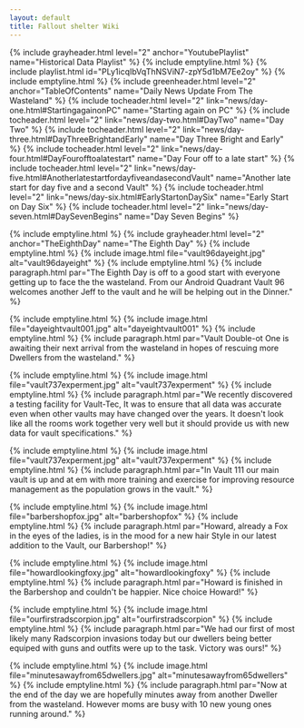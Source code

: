 ```yaml
---
layout: default
title: Fallout shelter Wiki
---
```

{% include grayheader.html level="2" anchor="YoutubePlaylist" name="Historical Data Playlist" %}
{% include emptyline.html %}
{% include playlist.html id="PLy1icqIbVqThNSViN7-zpY5d1bM7Ee2oy" %}
{% include emptyline.html %}
{% include greenheader.html level="2" anchor="TableOfContents" name="Daily News Update From The Wasteland" %}
{% include tocheader.html level="2" link="news/day-one.html#StartingagainonPC" name="Starting again on PC" %}
{% include tocheader.html level="2" link="news/day-two.html#DayTwo" name="Day Two" %}
{% include tocheader.html level="2" link="news/day-three.html#DayThreeBrightandEarly" name="Day Three Bright and Early" %}
{% include tocheader.html level="2" link="news/day-four.html#DayFourofftoalatestart" name="Day Four off to a late start" %}
{% include tocheader.html level="2" link="news/day-five.html#AnotherlatestartfordayfiveandasecondVault" name="Another late start for day five and a second Vault" %}
{% include tocheader.html level="2" link="news/day-six.html#EarlyStartonDaySix" name="Early Start on Day Six" %}
{% include tocheader.html level="2" link="news/day-seven.html#DaySevenBegins" name="Day Seven Begins" %}

{% include emptyline.html %}
{% include grayheader.html level="2" anchor="TheEighthDay" name="The Eighth Day" %}
{% include emptyline.html %}
{% include image.html file="vault96dayeight.jpg" alt="vault96dayeight" %}
{% include emptyline.html %}
{% include paragraph.html par="The Eighth Day is off to a good start with everyone getting up to face the the wasteland. From our Android Quadrant Vault 96 welcomes another Jeff to the vault and he will be helping out in the Dinner." %}

{% include emptyline.html %}
{% include image.html file="dayeightvault001.jpg" alt="dayeightvault001" %}
{% include emptyline.html %}
{% include paragraph.html par="Vault Double-ot One is awaiting their next arrival from the wasteland in hopes of rescuing more Dwellers from the wasteland." %}

{% include emptyline.html %}
{% include image.html file="vault737experment.jpg" alt="vault737experment" %}
{% include emptyline.html %}
{% include paragraph.html par="We recently discovered a testing facility for Vault-Tec, It was to ensure that all data was accurate even when other vaults may have changed over the years. It doesn't look like all the rooms work together very well but it should provide us with new data for vault specifications." %}

{% include emptyline.html %}
{% include image.html file="vault737experment.jpg" alt="vault737experment" %}
{% include emptyline.html %}
{% include paragraph.html par="In Vault 111 our main vault is up and at em with more training and exercise for improving resource management as the population grows in the vault." %}

{% include emptyline.html %}
{% include image.html file="barbershopfox.jpg" alt="barbershopfox" %}
{% include emptyline.html %}
{% include paragraph.html par="Howard, already a Fox in the eyes of the ladies, is in the mood for a new hair Style in our latest addition to the Vault, our Barbershop!" %}

{% include emptyline.html %}
{% include image.html file="howardlookingfoxy.jpg" alt="howardlookingfoxy" %}
{% include emptyline.html %}
{% include paragraph.html par="Howard is finished in the Barbershop and couldn't be happier. Nice choice Howard!" %}

{% include emptyline.html %}
{% include image.html file="ourfirstradscorpion.jpg" alt="ourfirstradscorpion" %}
{% include emptyline.html %}
{% include paragraph.html par="We had our first of most likely many Radscorpion invasions today but our dwellers being better equiped with guns and outfits were up to the task. Victory was ours!" %}

{% include emptyline.html %}
{% include image.html file="minutesawayfrom65dwellers.jpg" alt="minutesawayfrom65dwellers" %}
{% include emptyline.html %}
{% include paragraph.html par="Now at the end of the day we are hopefully minutes away from another Dweller from the wasteland. However moms are busy with 10 new young ones running around." %}
